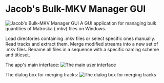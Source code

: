 
# Jacob's Bulk-MKV Manager GUI

![Jacob's Bulk-MKV Manager GUI](https://i.imgur.com/WEetqRC.png)
A GUI application for managing bulk quantities of Matroska (.mkv) files on Windows.

Load directories containing .mkv files or select specific ones manually. Read tracks and extract them. Merge modified streams into a new set of .mkv files. Rename all files in a sequence with a specific naming scheme and titleset.

The app's main interface: 
![The main user interface](https://i.imgur.com/jtAy2IL.png)

The dialog box for merging tracks: 
![The dialog box for merging tracks](https://i.imgur.com/yubqspj.png)
